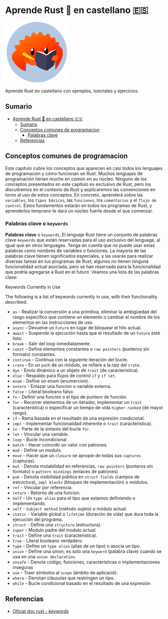 # Aprende Rust 🦀 en castellano 🇪🇸

![mascota de rust aprendiendo](./images/rust.png)

Aprende Rust en castellano con ejemplos, tutoriales y ejercicios.

## Sumario

- [Aprende Rust 🦀 en castellano 🇪🇸](#aprende-rust--en-castellano-)
  - [Sumario](#sumario)
  - [Conceptos comunes de programacion](#conceptos-comunes-de-programacion)
    - [Palabras clave](#palabras-clave)
  - [Referencias](#referencias)

## Conceptos comunes de programacion

Este capítulo cubre los conceptos que aparecen en casi todos los lenguajes de programación y cómo funcionan en Rust. Muchos lenguajes de programación tienen mucho en común en su núcleo. Ninguno de los conceptos presentados en este capítulo es exclusivo de Rust, pero los discutiremos en el contexto de Rust y explicaremos las convenciones en torno al uso de estos conceptos. En concreto, aprenderá sobre las `variables`, los `tipos básicos`, las `funciones`, los `comentarios` y el `flujo de control`. Estos fundamentos estarán en todos los programas de Rust, y aprenderlos temprano te dará un núcleo fuerte desde el que comenzar.

### Palabras clave o `keywords`

**Palabras clave** o `keywords`, El lenguaje Rust tiene un conjunto de palabras clave `keywords` que están reservadas para el uso exclusivo del lenguage, al igual que en otros lenguages. Tenga en cuenta que no puede usar estas palabras como nombres de variables o funciones. La mayoría de las palabras clave tienen significados especiales, y las usarás para realizar diversas tareas en tus programas de Rust; algunos no tienen ninguna funcionalidad actual asociada, pero se han reservado para la funcionalidad que podría agregarse a Rust en el futuro. Veamos una lista de las palabras clave:

Keywords Currently in Use

The following is a list of keywords currently in use, with their functionality described.

- `as` - Realizar la conversión a una primitiva, eliminar la ambigüedad del rasgo específico que contiene un elemento o cambiar el nombre de los elementos en las instrucciones de uso.
- `async` - Devuelve un `Future` en lugar de bloquear el hilo actual.
- `await` - Suspende la ejecución hasta que el resultado de un `Future` esté listo.
- `break` - Salir del loop inmediatamente.
- `const` - Define elementos constantes o `raw pointers` (punteros sin formato) constantes.
- `continue` - Continua con la siguiente iteración del bucle.
- `crate` - En un `path` de un módulo, se refiere a la raíz del `crate`.
- `dyn` - Envío dinámico a un objeto de `trait` (de caracteristica).
- `else` - Respaldo para flujos de control `if` y `if let`.
- `enum` - Define un enum (enumercion).
- `extern` - Enlazar una funcion o variable externa.
- `false` - Literal booleano falso.
- `fn` - Definir una función o el tipo de puntero de función.
- `for` - Recorrer elementos de un iterador, implementar un `trait` (característica) o especificar un tiempo de vida `higher-ranked` (de mayor rango).
- `if` - Rama basada en el resultado de una expresión condicional.
- `impl` - Implementar funcionalidad inherente o `trait` (característica).
- `in` - Parte de la sintaxis del bucle `for`.
- `let` - Vincular una variable.
- `loop` - Bucle incondicional
- `match` - Hacer coincidir un valor con patrones.
- `mod` - Define un modulo.
- `move` - Hacer que un `closure` se apropie de todas sus `captures` (capturas).
- `mut` - Denota mutabilidad en referencias, `raw pointers` (punteros sin formato) o `pattern bindings` (enlaces de patrones).
- `pub` - Denota visibilidad pública en `struct fields` (campos de estructura), `impl blocks` (bloques de implementación) o módulos.
- `ref` - Vincular por referencia.
- `return` - Retorno de una funcion.
- `Self` - Un `type alias` para el tipo que estamos definiendo o implementando.
- `self` - `Subject method` (método sujeto) o módulo actual.
- `static` - Variable global o `lifetime` (duración de vida) que dura toda la ejecución del programa.
- `struct` - Define una `structure` (estructura).
- `super` - Modulo padre del modulo actual.
- `trait` - Define una `trait` (característica).
- `true` - Literal booleano verdadero.
- `type` - Define un `type alias` (alias de un tipo) o asocia un tipo.
- `union` - Define una union; es solo una `keyword` (palabra clave) cuando se usa en una `union declaration`.
- `unsafe` - Denota código, funciones, características o implementaciones inseguras
- `use` - Traer símbolos al `scope` (ámbito de aplicació).
- `where` - Denotan cláusulas que restringen un tipo.
- `while` - Bucle condicional basado en el resultado de una expresión

## Referencias

- [Oficial doc rust - keywords](https://doc.rust-lang.org/book/appendix-01-keywords.html)
